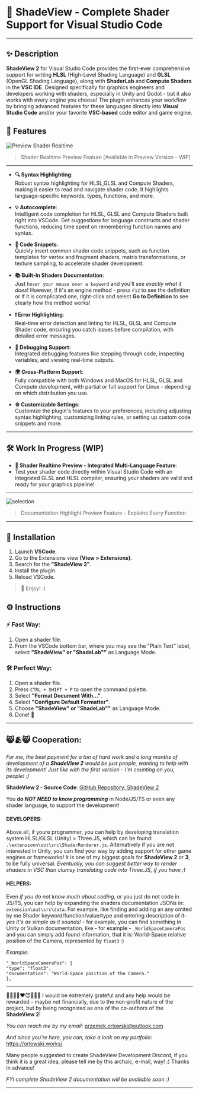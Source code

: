 # 🌈 ShadeView - Complete Shader Support for Visual Studio Code

---

## ✨ Description

**ShadeView 2** for Visual Studio Code provides the first-ever comprehensive support for writing **HLSL** (High-Level Shading Language) and **GLSL** (OpenGL Shading Language), along with **ShaderLab** and **Compute Shaders** in the **VSC IDE**. Designed specifically for graphics engineers and developers working with shaders, especially in Unity and Godot - but it also works with every engine you choose!
The plugin enhances your workflow by bringing advanced features for these languages directly into **Visual Studio Code** and/or your favorite **VSC-based** code editor and game engine.

## 🌟 Features

![Preview Shader Realtime](https://i.ibb.co/W08rk4P/Screenshot-2024-09-28-203434354453.png)

> Shader Realtime Preview Feature [Available in Preview Version - WIP]

---

- **🔍 Syntax Highlighting**:  
  Robust syntax highlighting for HLSL,GLSL and Compute Shaders, making it easier to read and navigate shader code. It highlights language-specific keywords, types, functions, and more.

- **💡 Autocomplete**:  
  Intelligent code completion for HLSL, GLSL and Compute Shaders built right into VSCode. Get suggestions for language constructs and shader functions, reducing time spent on remembering function names and syntax.

- **📜 Code Snippets**:  
  Quickly insert common shader code snippets, such as function templates for vertex and fragment shaders, matrix transformations, or texture sampling, to accelerate shader development.

- **📚 Built-In Shaders Documentation**:  
  Just `hover your mouse over a keyword` and you'll see _exactly what it does_!
  However, if it's an engine method - press `F12` to see the definition or if it is complicated one, right-click and select **Go to Definition** to see clearly how the method works!

- **❗ Error Highlighting**:  
  Real-time error detection and linting for HLSL, GLSL and Compute Shader code, ensuring you catch issues before compilation, with detailed error messages.

- **🔧 Debugging Support**:  
  Integrated debugging features like stepping through code, inspecting variables, and viewing real-time outputs.

- **🌍 Cross-Platform Support**:  
  Fully compatible with both Windows and MacOS for HLSL, GLSL and Compute development, with partial or full support for Linux - depending on which distribution you use.

- **⚙️ Customizable Settings**:  
  Customize the plugin's features to your preferences, including adjusting syntax highlighting, customizing linting rules, or setting up custom code snippets and more.

---

## 🛠️ Work In Progress (WIP)

- **🔮 Shader Realtime Preview - Integrated Multi-Language Feature**:
- Test your shader code directly within Visual Studio Code with an integrated GLSL and HLSL compiler, ensuring your shaders are valid and ready for your graphics pipeline!

---

![selection](https://i.ibb.co/sp0BpHjB/selection.png)

> Documentation Highlight Preview Feature - Explains Every Function

---

## 🚀 Installation

1. Launch **VSCode**.
2. Go to the Extensions view **(View > Extensions)**.
3. Search for the **"ShadeView 2"**.
4. Install the plugin.
5. Reload VSCode.

> 🎉 Enjoy! :)

## ⚙️ Instructions

### ⚡ Fast Way:

1. Open a shader file.
2. From the VSCode bottom bar, where you may see the "Plain Text" label, select **"ShadeView" or "ShadeLab""** as Language Mode.

### 🛠️ Perfect Way:

1. Open a shader file.
2. Press `CTRL + SHIFT + P` to open the command palette.
3. Select **"Format Document With..."**.
4. Select **"Configure Default Formatter"**.
5. Choose **"ShadeView" or "ShadeLab""** as Language Mode.
6. Done! 🎊

---

## 😸🫂😸 Cooperation:

_For me, the best payment for a ton of hard work and a long months of development of a **ShadeView 2** would be just people, wanting to help with its development! Just like with the first version - I'm counting on you, people! :)_

**ShadeView 2 - Source Code**: [GitHub Repository: ShadeView 2](https://github.com/ovsky/shadeview-2.0)

You **_do NOT NEED to know programming_** in Node/JS/TS or even any shader language, to support the development!

#### DEVELOPERS:

Above all, if youre programmer, you can help by developing translation system HLSL/GLSL (Unity) > Three.JS, which can be found: `.\extensionn\out\src\ShaderRenderer.js`. Alternatively if you are not interested in Unity, you can find your way by adding support for other game engines or frameworks! It is one of my biggest goals for **ShadeView 2** or **3**, to be fully universal. _Eventually, you can suggest better way to render shaders in VSC than clumsy translating code into Three.JS, if you have :)_

#### HELPERS:

Even _if you do not know much about coding_, or you just do not code in JS/TS, you can help by expanding the shaders documentation JSONs in: `extension\out\src\data`. For example, like finding and adding an any omited by me Shader keyword/function/value/type and entering description of it- _yes it's as simple as it sounds!_ - for example, you can find something in Unity or Vulkan documentation, like - for example - `_WorldSpaceCameraPos` and you can simply add found information, that it is: World-Space relative position of the Camera, represented by `float3` :)

_Example:_

```
"_WorldSpaceCameraPos": {
"type": "float3",
"documentation": "World-Space position of the Camera."
},
```

---

💜😀🩷🫥❤️😈🧡🥶💛
I would be extremely grateful and any help would be rewarded - maybe not financially, due to the non-profit nature of the project, but by being recognized as one of the co-authors of the **ShadeView 2**!

_You can reach me by my email:_
przemek.orlowski@outlook.com

_And since you're here, you can, take a look on my portfolio:_
https://orlowski.works/

Many people suggested to create ShadeView Development Discord, if you think it is a great idea, please tell me by this archaic, e-mail, way! :)
Thanks in advance!

_FYI complete ShadeView 2 documentation will be available soon :)_

---
